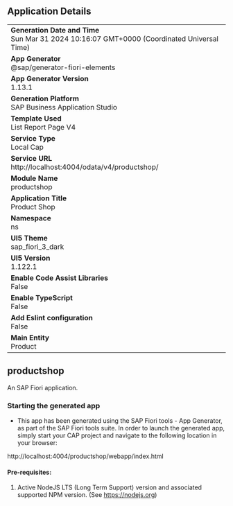 ## Application Details
|               |
| ------------- |
|**Generation Date and Time**<br>Sun Mar 31 2024 10:16:07 GMT+0000 (Coordinated Universal Time)|
|**App Generator**<br>@sap/generator-fiori-elements|
|**App Generator Version**<br>1.13.1|
|**Generation Platform**<br>SAP Business Application Studio|
|**Template Used**<br>List Report Page V4|
|**Service Type**<br>Local Cap|
|**Service URL**<br>http://localhost:4004/odata/v4/productshop/
|**Module Name**<br>productshop|
|**Application Title**<br>Product Shop|
|**Namespace**<br>ns|
|**UI5 Theme**<br>sap_fiori_3_dark|
|**UI5 Version**<br>1.122.1|
|**Enable Code Assist Libraries**<br>False|
|**Enable TypeScript**<br>False|
|**Add Eslint configuration**<br>False|
|**Main Entity**<br>Product|

## productshop

An SAP Fiori application.

### Starting the generated app

-   This app has been generated using the SAP Fiori tools - App Generator, as part of the SAP Fiori tools suite.  In order to launch the generated app, simply start your CAP project and navigate to the following location in your browser:

http://localhost:4004/productshop/webapp/index.html

#### Pre-requisites:

1. Active NodeJS LTS (Long Term Support) version and associated supported NPM version.  (See https://nodejs.org)


